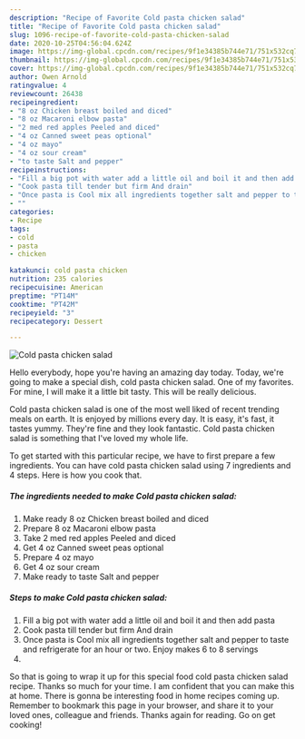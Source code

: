 ```yaml
---
description: "Recipe of Favorite Cold pasta chicken salad"
title: "Recipe of Favorite Cold pasta chicken salad"
slug: 1096-recipe-of-favorite-cold-pasta-chicken-salad
date: 2020-10-25T04:56:04.624Z
image: https://img-global.cpcdn.com/recipes/9f1e34385b744e71/751x532cq70/cold-pasta-chicken-salad-recipe-main-photo.jpg
thumbnail: https://img-global.cpcdn.com/recipes/9f1e34385b744e71/751x532cq70/cold-pasta-chicken-salad-recipe-main-photo.jpg
cover: https://img-global.cpcdn.com/recipes/9f1e34385b744e71/751x532cq70/cold-pasta-chicken-salad-recipe-main-photo.jpg
author: Owen Arnold
ratingvalue: 4
reviewcount: 26438
recipeingredient:
- "8 oz Chicken breast boiled and diced"
- "8 oz Macaroni elbow pasta"
- "2 med red apples Peeled and diced"
- "4 oz Canned sweet peas optional"
- "4 oz mayo"
- "4 oz sour cream"
- "to taste Salt and pepper"
recipeinstructions:
- "Fill a big pot with water add a little oil and boil it and then add pasta"
- "Cook pasta till tender but firm And drain"
- "Once pasta is Cool mix all ingredients together salt and pepper to taste and refrigerate for an hour or two. Enjoy makes 6 to 8 servings"
- ""
categories:
- Recipe
tags:
- cold
- pasta
- chicken

katakunci: cold pasta chicken 
nutrition: 235 calories
recipecuisine: American
preptime: "PT14M"
cooktime: "PT42M"
recipeyield: "3"
recipecategory: Dessert

---
```



![Cold pasta chicken salad](https://img-global.cpcdn.com/recipes/9f1e34385b744e71/751x532cq70/cold-pasta-chicken-salad-recipe-main-photo.jpg)

Hello everybody, hope you're having an amazing day today. Today, we're going to make a special dish, cold pasta chicken salad. One of my favorites. For mine, I will make it a little bit tasty. This will be really delicious.



Cold pasta chicken salad is one of the most well liked of recent trending meals on earth. It is enjoyed by millions every day. It is easy, it's fast, it tastes yummy. They're fine and they look fantastic. Cold pasta chicken salad is something that I've loved my whole life.


To get started with this particular recipe, we have to first prepare a few ingredients. You can have cold pasta chicken salad using 7 ingredients and 4 steps. Here is how you cook that.

<!--inarticleads1-->

##### The ingredients needed to make Cold pasta chicken salad:

1. Make ready 8 oz Chicken breast boiled and diced
1. Prepare 8 oz Macaroni elbow pasta
1. Take 2 med red apples Peeled and diced
1. Get 4 oz Canned sweet peas optional
1. Prepare 4 oz mayo
1. Get 4 oz sour cream
1. Make ready to taste Salt and pepper




<!--inarticleads2-->

##### Steps to make Cold pasta chicken salad:

1. Fill a big pot with water add a little oil and boil it and then add pasta
1. Cook pasta till tender but firm And drain
1. Once pasta is Cool mix all ingredients together salt and pepper to taste and refrigerate for an hour or two. Enjoy makes 6 to 8 servings
1. 




So that is going to wrap it up for this special food cold pasta chicken salad recipe. Thanks so much for your time. I am confident that you can make this at home. There is gonna be interesting food in home recipes coming up. Remember to bookmark this page in your browser, and share it to your loved ones, colleague and friends. Thanks again for reading. Go on get cooking!

